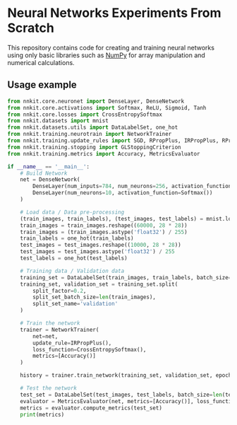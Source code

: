 # Neural Networks Experiments From Scratch

This repository contains code for creating and training neural networks using only basic libraries such as [NumPy](https://www.google.com/url?sa=t&rct=j&q=&esrc=s&source=web&cd=&cad=rja&uact=8&ved=2ahUKEwi-u9-1r7T_AhXT8rsIHaNlAdoQFnoECAwQAQ&url=https%3A%2F%2Fnumpy.org%2F&usg=AOvVaw3L2i9HVc9ZeynETpNrPxO-) for array manipulation and numerical calculations.

## Usage example

```python
from nnkit.core.neuronet import DenseLayer, DenseNetwork
from nnkit.core.activations import Softmax, ReLU, Sigmoid, Tanh
from nnkit.core.losses import CrossEntropySoftmax
from nnkit.datasets import mnist
from nnkit.datasets.utils import DataLabelSet, one_hot
from nnkit.training.neurotrain import NetworkTrainer
from nnkit.training.update_rules import SGD, RPropPlus, IRPropPlus, RPropMinus, IRPropMinus
from nnkit.training.stopping import GLStoppingCriterion
from nnkit.training.metrics import Accuracy, MetricsEvaluator

if __name__ == '__main__':
    # Build Network
    net = DenseNetwork(
        DenseLayer(num_inputs=784, num_neurons=256, activation_function=Tanh()),
        DenseLayer(num_neurons=10, activation_function=Softmax())
    )

    # Load data / Data pre-processing
    (train_images, train_labels), (test_images, test_labels) = mnist.load_data()
    train_images = train_images.reshape((60000, 28 * 28))
    train_images = (train_images.astype('float32') / 255)
    train_labels = one_hot(train_labels)
    test_images = test_images.reshape((10000, 28 * 28))
    test_images = test_images.astype('float32') / 255
    test_labels = one_hot(test_labels)

    # Training data / Validation data
    training_set = DataLabelSet(train_images, train_labels, batch_size=len(train_images), name='training')
    training_set, validation_set = training_set.split(
        split_factor=0.2,
        split_set_batch_size=len(train_images),
        split_set_name='validation'
    )

    # Train the network
    trainer = NetworkTrainer(
        net=net,
        update_rule=IRPropPlus(),
        loss_function=CrossEntropySoftmax(),
        metrics=[Accuracy()]
    )

    history = trainer.train_network(training_set, validation_set, epochs=30)

    # Test the network
    test_set = DataLabelSet(test_images, test_labels, batch_size=len(test_images), name='test')
    evaluator = MetricsEvaluator(net, metrics=[Accuracy()], loss_function=CrossEntropySoftmax())
    metrics = evaluator.compute_metrics(test_set)
    print(metrics)
```
